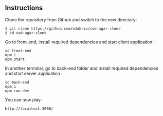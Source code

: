 ## Instructions

Clone the repository from Github and switch to the new directory:

```
$ git clone https://github.com/odakris/svd-agar-clone
$ cd svd-agar-clone
```

Go to front-end, install required dependencies and start client application :

```
cd front-end
npm i
npm start
```

In another terminal, go to back-end folder and install required dependencies and start server application :

```
cd back-end
npm i
npm run dev
```

You can now play:

```
http://localhost:3000/
```
